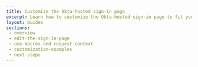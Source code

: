 ```yaml
---
title: Customize the Okta-hosted sign-in page
excerpt: Learn how to customize the Okta-hosted sign-in page to fit your brand or your application's look and feel.
layout: Guides
sections: 
 - overview
 - edit-the-sign-in-page
 - use-macros-and-request-context
 - customization-examples
 - next-steps
---
```

